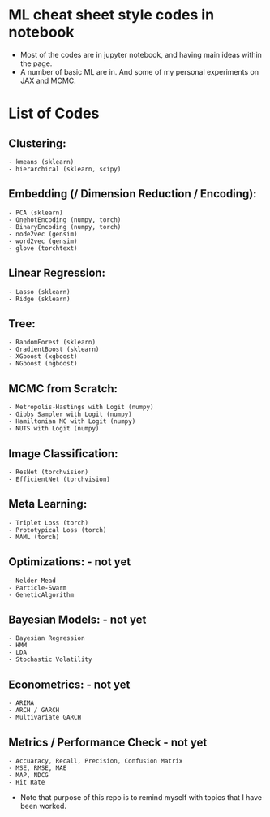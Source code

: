 # ML cheat sheet style codes in notebook

- Most of the codes are in jupyter notebook, and having main ideas within the page.
- A number of basic ML are in. And some of my personal experiments on JAX and MCMC.


# List of Codes 

## Clustering:
    - kmeans (sklearn)
    - hierarchical (sklearn, scipy)

## Embedding (/ Dimension Reduction / Encoding):
    - PCA (sklearn)
    - OnehotEncoding (numpy, torch)
    - BinaryEncoding (numpy, torch)
    - node2vec (gensim)
    - word2vec (gensim)
    - glove (torchtext)

## Linear Regression:
    - Lasso (sklearn)
    - Ridge (sklearn)

## Tree:
    - RandomForest (sklearn)
    - GradientBoost (sklearn)
    - XGboost (xgboost)
    - NGboost (ngboost)

## MCMC from Scratch:
    - Metropolis-Hastings with Logit (numpy)
    - Gibbs Sampler with Logit (numpy)
    - Hamiltonian MC with Logit (numpy)
    - NUTS with Logit (numpy)

## Image Classification:
    - ResNet (torchvision)
    - EfficientNet (torchvision)

## Meta Learning:
    - Triplet Loss (torch)
    - Prototypical Loss (torch)
    - MAML (torch)

## Optimizations: - not yet
    - Nelder-Mead
    - Particle-Swarm
    - GeneticAlgorithm

## Bayesian Models: - not yet
    - Bayesian Regression
    - HMM
    - LDA
    - Stochastic Volatility

## Econometrics: - not yet
    - ARIMA
    - ARCH / GARCH
    - Multivariate GARCH

## Metrics / Performance Check - not yet
    - Accuaracy, Recall, Precision, Confusion Matrix
    - MSE, RMSE, MAE
    - MAP, NDCG
    - Hit Rate


* Note that purpose of this repo is to remind myself with topics that I have been worked. 
